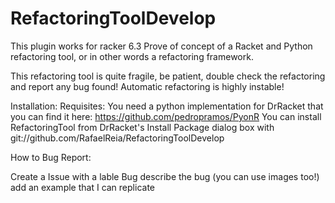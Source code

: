 # RefactoringToolDevelop


This plugin works for racker 6.3 
Prove of concept of a Racket and Python refactoring tool, or in other words a refactoring framework.

This refactoring tool is quite fragile, be patient, double check the refactoring
and report any bug found!
Automatic refactoring is highly instable!

Installation:
Requisites: You need a python implementation for DrRacket that you can find it here:
https://github.com/pedropramos/PyonR
You can install RefactoringTool from DrRacket's Install Package dialog box with git://github.com/RafaelReia/RefactoringToolDevelop

How to Bug Report:

Create a Issue with a lable Bug
describe the bug (you can use images too!)
add an example that I can replicate
